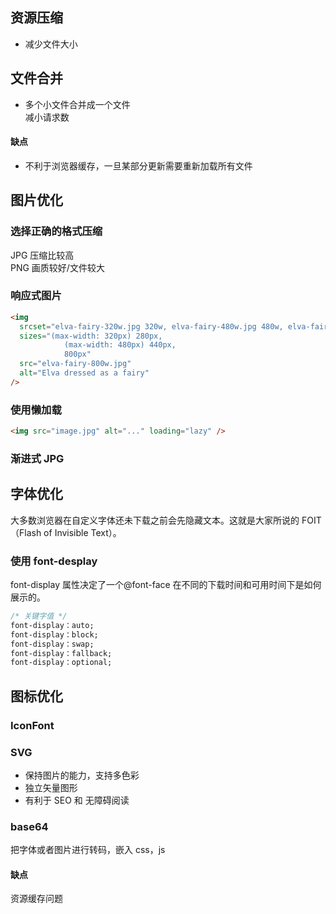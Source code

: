 ## 资源压缩

- 减少文件大小

## 文件合并

- 多个小文件合并成一个文件  
  减小请求数

#### 缺点

- 不利于浏览器缓存，一旦某部分更新需要重新加载所有文件

## 图片优化

### 选择正确的格式压缩

JPG 压缩比较高  
PNG 画质较好/文件较大

### 响应式图片

```html
<img
  srcset="elva-fairy-320w.jpg 320w, elva-fairy-480w.jpg 480w, elva-fairy-800w.jpg 800w"
  sizes="(max-width: 320px) 280px,
            (max-width: 480px) 440px,
            800px"
  src="elva-fairy-800w.jpg"
  alt="Elva dressed as a fairy"
/>
```

### 使用懒加载

```html
<img src="image.jpg" alt="..." loading="lazy" />
```

### 渐进式 JPG

## 字体优化

大多数浏览器在自定义字体还未下载之前会先隐藏文本。这就是大家所说的 FOIT（Flash of Invisible Text）。

### 使用 font-desplay

font-display 属性决定了一个@font-face 在不同的下载时间和可用时间下是如何展示的。

```css
/* 关键字值 */
font-display：auto;
font-display：block;
font-display：swap;
font-display：fallback;
font-display：optional;
```

## 图标优化

### IconFont

### SVG

- 保持图片的能力，支持多色彩
- 独立矢量图形
- 有利于 SEO 和 无障碍阅读

### base64

把字体或者图片进行转码，嵌入 css，js

#### 缺点

资源缓存问题
